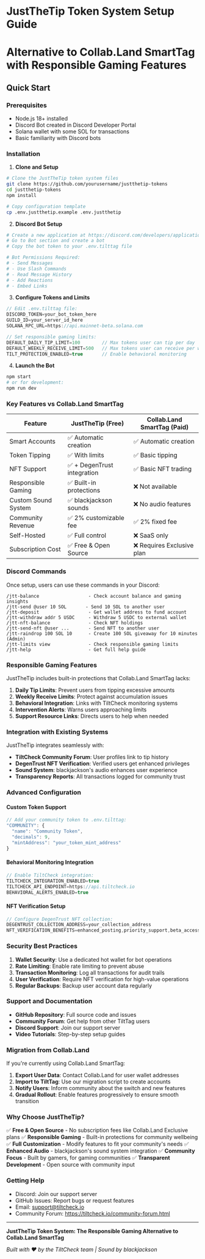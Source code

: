 # JustTheTip Token System Setup Guide
# Alternative to Collab.Land SmartTag with Responsible Gaming Features

## Quick Start

### Prerequisites
- Node.js 18+ installed
- Discord Bot created in Discord Developer Portal
- Solana wallet with some SOL for transactions
- Basic familiarity with Discord bots

### Installation

1. **Clone and Setup**
```bash
# Clone the JustTheTip token system files
git clone https://github.com/yourusername/justthetip-tokens
cd justthetip-tokens
npm install

# Copy configuration template
cp .env.justthetip.example .env.justthetip
```

2. **Discord Bot Setup**
```bash
# Create a new application at https://discord.com/developers/applications
# Go to Bot section and create a bot
# Copy the bot token to your .env.tilttag file

# Bot Permissions Required:
# - Send Messages
# - Use Slash Commands  
# - Read Message History
# - Add Reactions
# - Embed Links
```

3. **Configure Tokens and Limits**
```javascript
// Edit .env.tilttag file:
DISCORD_TOKEN=your_bot_token_here
GUILD_ID=your_server_id_here
SOLANA_RPC_URL=https://api.mainnet-beta.solana.com

// Set responsible gaming limits:
DEFAULT_DAILY_TIP_LIMIT=100        // Max tokens user can tip per day
DEFAULT_WEEKLY_RECEIVE_LIMIT=500   // Max tokens user can receive per week
TILT_PROTECTION_ENABLED=true       // Enable behavioral monitoring
```

4. **Launch the Bot**
```bash
npm start
# or for development:
npm run dev
```

### Key Features vs Collab.Land SmartTag

| Feature | JustTheTip (Free) | Collab.Land SmartTag (Paid) |
|---------|----------------|------------------------------|
| Smart Accounts | ✅ Automatic creation | ✅ Automatic creation |
| Token Tipping | ✅ With limits | ✅ Basic tipping |
| NFT Support | ✅ + DegenTrust integration | ✅ Basic NFT trading |
| Responsible Gaming | ✅ Built-in protections | ❌ Not available |
| Custom Sound System | ✅ blackjackson sounds | ❌ No audio features |
| Community Revenue | ✅ 2% customizable fee | ✅ 2% fixed fee |
| Self-Hosted | ✅ Full control | ❌ SaaS only |
| Subscription Cost | ✅ Free & Open Source | ❌ Requires Exclusive plan |

### Discord Commands

Once setup, users can use these commands in your Discord:

```
/jtt-balance                  - Check account balance and gaming insights
/jtt-send @user 10 SOL       - Send 10 SOL to another user
/jtt-deposit                  - Get wallet address to fund account
/jtt-withdraw addr 5 USDC     - Withdraw 5 USDC to external wallet
/jtt-nft-balance              - Check NFT holdings
/jtt-send-nft @user ...       - Send NFT to another user
/jtt-raindrop 100 SOL 10      - Create 100 SOL giveaway for 10 minutes (Admin)
/jtt-limits view              - Check responsible gaming limits
/jtt-help                     - Get full help guide
```

### Responsible Gaming Features

JustTheTip includes built-in protections that Collab.Land SmartTag lacks:

1. **Daily Tip Limits**: Prevent users from tipping excessive amounts
2. **Weekly Receive Limits**: Protect against accumulation issues  
3. **Behavioral Integration**: Links with TiltCheck monitoring systems
4. **Intervention Alerts**: Warns users approaching limits
5. **Support Resource Links**: Directs users to help when needed

### Integration with Existing Systems

JustTheTip integrates seamlessly with:
- **TiltCheck Community Forum**: User profiles link to tip history
- **DegenTrust NFT Verification**: Verified users get enhanced privileges
- **Sound System**: blackjackson's audio enhances user experience
- **Transparency Reports**: All transactions logged for community trust

### Advanced Configuration

#### Custom Token Support
```javascript
// Add your community token to .env.tilttag:
"COMMUNITY": {
  "name": "Community Token", 
  "decimals": 9,
  "mintAddress": "your_token_mint_address"
}
```

#### Behavioral Monitoring Integration
```javascript
// Enable TiltCheck integration:
TILTCHECK_INTEGRATION_ENABLED=true
TILTCHECK_API_ENDPOINT=https://api.tiltcheck.io
BEHAVIORAL_ALERTS_ENABLED=true
```

#### NFT Verification Setup
```javascript
// Configure DegenTrust NFT collection:
DEGENTRUST_COLLECTION_ADDRESS=your_collection_address
NFT_VERIFICATION_BENEFITS=enhanced_posting,priority_support,beta_access
```

### Security Best Practices

1. **Wallet Security**: Use a dedicated hot wallet for bot operations
2. **Rate Limiting**: Enable rate limiting to prevent abuse
3. **Transaction Monitoring**: Log all transactions for audit trails  
4. **User Verification**: Require NFT verification for high-value operations
5. **Regular Backups**: Backup user account data regularly

### Support and Documentation

- **GitHub Repository**: Full source code and issues
- **Community Forum**: Get help from other TiltTag users
- **Discord Support**: Join our support server
- **Video Tutorials**: Step-by-step setup guides

### Migration from Collab.Land

If you're currently using Collab.Land SmartTag:

1. **Export User Data**: Contact Collab.Land for user wallet addresses
2. **Import to TiltTag**: Use our migration script to create accounts
3. **Notify Users**: Inform community about the switch and new features
4. **Gradual Rollout**: Enable features progressively to ensure smooth transition

### Why Choose JustTheTip?

✅ **Free & Open Source** - No subscription fees like Collab.Land Exclusive plans
✅ **Responsible Gaming** - Built-in protections for community wellbeing
✅ **Full Customization** - Modify features to fit your community's needs
✅ **Enhanced Audio** - blackjackson's sound system integration
✅ **Community Focus** - Built by gamers, for gaming communities
✅ **Transparent Development** - Open source with community input

### Getting Help

- Discord: Join our support server
- GitHub Issues: Report bugs or request features  
- Email: support@tiltcheck.io
- Community Forum: https://tiltcheck.io/community-forum.html

---

**JustTheTip Token System: The Responsible Gaming Alternative to Collab.Land SmartTag**

*Built with ❤️ by the TiltCheck team | Sound by blackjackson*
